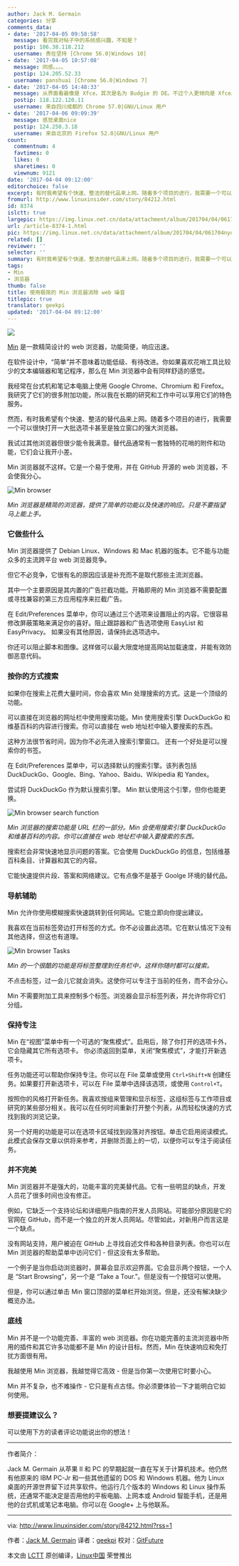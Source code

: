 ```yaml
---
author: Jack M. Germain
categories: 分享
comments_data:
- date: '2017-04-05 09:58:58'
  message: 看完我对帖子中的系统感兴趣，不知是？
  postip: 106.38.118.212
  username: 贵在坚持 [Chrome 56.0|Windows 10]
- date: '2017-04-05 10:57:08'
  message: 同感。。。。
  postip: 124.205.52.33
  username: panshuai [Chrome 56.0|Windows 7]
- date: '2017-04-05 14:48:33'
  message: 从界面看最像是 Xfce，其次是名为 Budgie 的 DE。不过个人更倾向是 Xfce。
  postip: 118.122.120.11
  username: 来自四川成都的 Chrome 57.0|GNU/Linux 用户
- date: '2017-04-06 09:09:39'
  message: 感觉桌面nice
  postip: 124.250.3.18
  username: 来自北京的 Firefox 52.0|GNU/Linux 用户
count:
  commentnum: 4
  favtimes: 0
  likes: 0
  sharetimes: 0
  viewnum: 9121
date: '2017-04-04 09:12:00'
editorchoice: false
excerpt: 有时我希望有个快速、整洁的替代品来上网。随着多个项目的进行，我需要一个可以很快打开一大批选项卡甚至是独立窗口的强大浏览器。
fromurl: http://www.linuxinsider.com/story/84212.html
id: 8374
islctt: true
largepic: https://img.linux.net.cn/data/attachment/album/201704/04/061704nyq5qmcpc1511mqs.png
url: /article-8374-1.html
pic: https://img.linux.net.cn/data/attachment/album/201704/04/061704nyq5qmcpc1511mqs.png.thumb.jpg
related: []
reviewer: ''
selector: ''
summary: 有时我希望有个快速、整洁的替代品来上网。随着多个项目的进行，我需要一个可以很快打开一大批选项卡甚至是独立窗口的强大浏览器。
tags:
- Min
- 浏览器
thumb: false
title: 使用极简的 Min 浏览器消除 web 噪音
titlepic: true
translator: geekpi
updated: '2017-04-04 09:12:00'
---
```


![](https://img.linux.net.cn/data/attachment/album/201704/04/061704nyq5qmcpc1511mqs.png)


[Min](https://github.com/minbrowser/min/releases/) 是一款精简设计的 web 浏览器，功能简便，响应迅速。


在软件设计中，“简单”并不意味着功能低级、有待改进。你如果喜欢花哨工具比较少的文本编辑器和笔记程序，那么在 Min 浏览器中会有同样舒适的感觉。


我经常在台式机和笔记本电脑上使用 Google Chrome、Chromium 和 Firefox。我研究了它们的很多附加功能，所以我在长期的研究和工作中可以享用它们的特色服务。


然而，有时我希望有个快速、整洁的替代品来上网。随着多个项目的进行，我需要一个可以很快打开一大批选项卡甚至是独立窗口的强大浏览器。


我试过其他浏览器但很少能令我满意。替代品通常有一套独特的花哨的附件和功能，它们会让我开小差。


Min 浏览器就不这样。它是一个易于使用，并在 GitHub 开源的 web 浏览器，不会使我分心。


![Min browser ](https://img.linux.net.cn/data/attachment/album/201704/04/061735wcyb1heworpszzvx.jpg)


*Min 浏览器是精简的浏览器，提供了简单的功能以及快速的响应。只是不要指望马上能上手。*


### 它做些什么


Min 浏览器提供了 Debian Linux、Windows 和 Mac 机器的版本。它不能与功能众多的主流跨平台 web 浏览器竞争。


但它不必竞争，它很有名的原因应该是补充而不是取代那些主流浏览器。


其中一个主要原因是其内置的广告拦截功能。开箱即用的 Min 浏览器不需要配置或寻找兼容的第三方应用程序来拦截广告。


在 Edit/Preferences 菜单中，你可以通过三个选项来设置阻止的内容。它很容易修改屏蔽策略来满足你的喜好。阻止跟踪器和广告选项使用 EasyList 和 EasyPrivacy。 如果没有其他原因，请保持此选项选中。


你还可以阻止脚本和图像。这样做可以最大限度地提高网站加载速度，并能有效防御恶意代码。


### 按你的方式搜索


如果你在搜索上花费大量时间，你会喜欢 Min 处理搜索的方式。这是一个顶级的功能。


可以直接在浏览器的网址栏中使用搜索功能。Min 使用搜索引擎 DuckDuckGo 和维基百科的内容进行搜索。你可以直接在 web 地址栏中输入要搜索的东西。


这种方法很节省时间，因为你不必先进入搜索引擎窗口。 还有一个好处是可以搜索你的书签。


在 Edit/Preferences 菜单中，可以选择默认的搜索引擎。该列表包括 DuckDuckGo、Google、Bing、Yahoo、Baidu、Wikipedia 和 Yandex。


尝试将 DuckDuckGo 作为默认搜索引擎。 Min 默认使用这个引擎，但你也能更换。


![Min browser search function ](https://img.linux.net.cn/data/attachment/album/201704/04/061735fspyj4j14vfnibpv.jpg)


*Min 浏览器的搜索功能是 URL 栏的一部分。Min 会使用搜索引擎 DuckDuckGo 和维基百科的内容。你可以直接在 web 地址栏中输入要搜索的东西。*


搜索栏会非常快速地显示问题的答案。它会使用 DuckDuckGo 的信息，包括维基百科条目、计算器和其它的内容。


它能快速提供片段、答案和网络建议。它有点像不是基于 Goolge 环境的替代品。


### 导航辅助


Min 允许你使用模糊搜索快速跳转到任何网站。它能立即向你提出建议。


我喜欢在当前标签旁边打开标签的方式。你不必设置此选项。它在默认情况下没有其他选择，但这也有道理。


![Min browser Tasks](https://img.linux.net.cn/data/attachment/album/201704/04/061736mmaye79n8nzlol89.jpg)


*Min 的一个很酷的功能是将标签整理到任务栏中，这样你随时都可以搜索。*


不点击标签，过一会儿它就会消失。这使你可以专注于当前的任务，而不会分心。


Min 不需要附加工具来控制多个标签。浏览器会显示标签列表，并允许你将它们分组。


### 保持专注


Min 在“视图”菜单中有一个可选的“聚焦模式”。启用后，除了你打开的选项卡外，它会隐藏其它所有选项卡。 你必须返回到菜单，关闭“聚焦模式”，才能打开新选项卡。


任务功能还可以帮助你保持专注。你可以在 File 菜单或使用 `Ctrl+Shift+N` 创建任务。如果要打开新选项卡，可以在 File 菜单中选择该选项，或使用 `Control+T`。


按照你的风格打开新任务。我喜欢按组来管理和显示标签，这组标签与工作项目或研究的某些部分相关。我可以在任何时间重新打开整个列表，从而轻松快速的方式找到我的浏览记录。


另一个好用的功能是可以在选项卡区域找到段落对齐按钮。单击它启用阅读模式。此模式会保存文章以供将来参考，并删除页面上的一切，以便你可以专注于阅读任务。


### 并不完美


Min 浏览器并不是强大的，功能丰富的完美替代品。它有一些明显的缺点，开发人员花了很多时间也没有修正。


例如，它缺乏一个支持论坛和详细用户指南的开发人员网站。可能部分原因是它的官网在 GitHub，而不是一个独立的开发人员网站。尽管如此，对新用户而言这是一个缺点。


没有网站支持，用户被迫在 GitHub 上寻找自述文件和各种目录列表。你也可以在 Min 浏览器的帮助菜单中访问它们 - 但这没有太多帮助。


一个例子是当你启动浏览器时，屏幕会显示欢迎界面。它会显示两个按钮，一个人是 “Start Browsing”，另一个是 “Take a Tour.”。但是没有一个按钮可以使用。


但是，你可以通过单击 Min 窗口顶部的菜单栏开始浏览。但是，还没有解决缺少概览办法。


### 底线


Min 并不是一个功能完善、丰富的 web 浏览器。你在功能完善的主流浏览器中所用的插件和其它许多功能都不是 Min 的设计目标。然而，Min 在快速响应和免打扰方面很有用。


我越使用 Min 浏览器，我越觉得它高效 - 但是当你第一次使用它时要小心。


Min 并不复杂，也不难操作 - 它只是有点古怪。你必须要体验一下才能明白它如何使用。


### 想要提建议么？


可以使用下方的读者评论功能说出你的想法！




---


作者简介：


Jack M. Germain 从苹果 II 和 PC 的早期起就一直在写关于计算机技术。他仍然有他原来的 IBM PC-Jr 和一些其他遗留的 DOS 和 Windows 机器。他为 Linux 桌面的开源世界留下过共享软件。他运行几个版本的 Windows 和 Linux 操作系统，还通常不能决定是否用他的平板电脑、上网本或 Android 智能手机，还是用他的台式机或笔记本电脑。你可以在 Google+ 上与他联系。




---


via: <http://www.linuxinsider.com/story/84212.html?rss=1>


作者：[Jack M. Germain](http://www.linuxinsider.com/story/84212.html?rss=1#searchbyline) 译者：[geekpi](https://github.com/geekpi) 校对：[GitFuture](https://github.com/GitFuture)


本文由 [LCTT](https://github.com/LCTT/TranslateProject) 原创编译，[Linux中国](https://linux.cn/) 荣誉推出